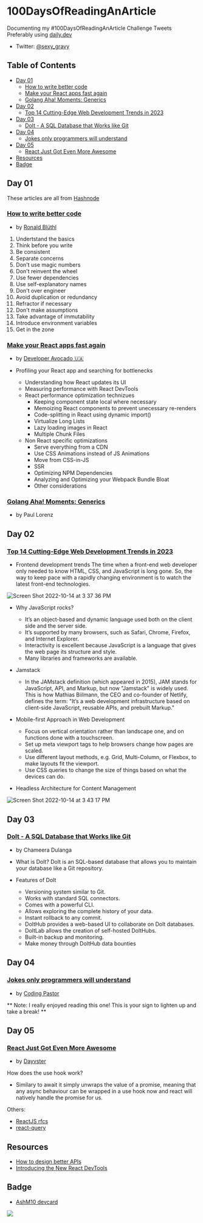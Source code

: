 # 100DaysOfReadingAnArticle

Documenting my #100DaysOfReadingAnArticle Challenge Tweets
Preferably using [daily.dev](https://daily.dev)
- Twitter: [@sexy_gravy](https://twitter.com/sexy_gravy)
 
## Table of Contents

- [Day 01](#day-01)
  - [How to write better code](#how-to-write-better-code)
  - [Make your React apps fast again](#make-your-react-apps-fast-again)
  - [Golang Aha! Moments: Generics](#golang-aha-moments-generics)
- [Day 02](#day-01)
  - [Top 14 Cutting-Edge Web Development Trends in 2023](#top-14-cutting-edge-web-development-trends-in-2023)
- [Day 03](#day-03)
  - [Dolt - A SQL Database that Works like Git](#dolt-a-sql-database-that-works-like-git)
- [Day 04](#day-04)
  - [Jokes only programmers will understand](#jokes-only-programmers-will-understand)
- [Day 05](#day-05)
  - [React Just Got Even More Awesome](#react-just-got-even-more-awesome)
- [Resources](#resources)
- [Badge](#badge)

## Day 01

These articles are all from [Hashnode](https://hashnode.com)

### [How to write better code](https://r.bluethl.net/how-to-write-better-code?source=personalized-newsletter&source-id=2022-10-13)
- by [Ronald Blüthl](https://twitter.com/rbluethl)

1. Undertstand the basics
2. Think before you write
3. Be consistent
4. Separate concerns
5. Don't use magic numbers
6. Don't reinvent the wheel
7. Use fewer dependencies
8. Use self-explanatory names
9. Don't over engineer
10. Avoid duplication or redundancy
11. Refractor if necessary
12. Don't make assumptions
13. Take advantage of immutability
14. Introduce environment variables
15. Get in the zone
  
### [Make your React apps fast again](https://avocadev.hashnode.dev/make-your-react-apps-fast-again?source=personalized-newsletter&source-id=2022-10-13)
- by [Developer Avocado 🇺🇦](https://twitter.com/dev_avocado)

- Profiling your React app and searching for bottlenecks
  - Understanding how React updates its UI
  - Measuring performance with React DevTools
  - React performance optimization technizues
    - Keeping component state local where necessary
    - Memoizing React components to prevent unecessary re-renders
    - Code-splitting in React using dynamic import()
    - Virtualize Long Lists
    - Lazy loading images in React
    - Multiple Chunk Files
  - Non React specific optimizations
    - Serve everything from a CDN
    - Use CSS Animations instead of JS Animations
    - Move from CSS-in-JS
    - SSR
    - Optimizing NPM Dependencies
    - Analyzing and Optimizing your Webpack Bundle Bloat
    - Other considerations

### [Golang Aha! Moments: Generics](https://openziti.io/golang-aha-moments-generics?source=personalized-newsletter&source-id=2022-10-13)
- by Paul Lorenz

## Day 02

### [Top 14 Cutting-Edge Web Development Trends in 2023](https://yellow.systems/blog/web-development-future-trends)

- Frontend development trends
The time when a front-end web developer only needed to know HTML, CSS, and JavaScript is long gone. So, the way to keep pace with a rapidly changing environment is to watch the latest front-end technologies.

![Screen Shot 2022-10-14 at 3 37 36 PM](https://user-images.githubusercontent.com/89284873/195939252-d5ab2e41-6221-42b7-82d6-7a21e1ffa66e.png)

- Why JavaScript rocks?
  - It’s an object-based and dynamic language used both on the client side and the server side.
  - It’s supported by many browsers, such as Safari, Chrome, Firefox, and Internet Explorer.
  - Interactivity is excellent because JavaScript is a language that gives the web page its structure and style.
  - Many libraries and frameworks are available.
  
- Jamstack
  - In the JAMstack definition (which appeared in 2015), JAM stands for JavaScript, API, and Markup, but now "Jamstack" is widely used. This is how Mathias Biilmann, the CEO and co-founder of Netlify, defines the term: "It’s a web development infrastructure based on client-side JavaScript, reusable APIs, and prebuilt Markup."
  
- Mobile-first Approach in Web Development
  - Focus on vertical orientation rather than landscape one, and on functions done with a touchscreen. 
  - Set up meta viewport tags to help browsers change how pages are scaled.
  - Use different layout methods, e.g. Grid, Multi-Column, or Flexbox, to make layouts fit the viewport.
  - Use CSS queries to change the size of things based on what the devices can do.

- Headless Architecture for Content Management 

![Screen Shot 2022-10-14 at 3 43 17 PM](https://user-images.githubusercontent.com/89284873/195940143-dc06494d-d643-4c75-b665-876482747016.png)

## Day 03

### [Dolt - A SQL Database that Works like Git](https://cult.honeypot.io/reads/dolt-a-sql-database-that-works-like-git/)
- by Chameera Dulanga

- What is Dolt?
Dolt is an SQL-based database that allows you to maintain your database like a Git repository.

- Features of Dolt
  - Versioning system similar to Git.
  - Works with standard SQL connectors.
  - Comes with a powerful CLI.
  - Allows exploring the complete history of your data.
  - Instant rollback to any commit.
  - DoltHub provides a web-based UI to collaborate on Dolt databases.
  - DoltLab allows the creation of self-hosted DoltHubs.
  - Built-in backup and monitoring.
  - Make money through DoltHub data bounties

## Day 04

### [Jokes only programmers will understand](https://codingpastor.hashnode.dev/jokes-only-programmers-will-understand)
- by [Coding Pastor](https://hashnode.com/@codingpastor)

** Note: I really enjoyed reading this one! This is your sign to lighten up and take a break! **

## Day 05

### [React Just Got Even More Awesome](https://dev.to/dayvster/react-just-got-even-more-awesome-f15)
- by [Dayvster](https://dev.to/dayvster)

How does the use hook work?
- Similary to await it simply unwraps the value of a promise, meaning that any async behaviour can be wrapped in a use hook now and react will natively handle the promise for us.

Others:
- [ReactJS rfcs](https://github.com/acdlite/rfcs/blob/first-class-promises/text/0000-first-class-support-for-promises.md)
- [react-query](https://tanstack.com/query/v4)

## Resources

- [How to design better APIs](https://r.bluethl.net/how-to-design-better-apis)
- [Introducing the New React DevTools](https://reactjs.org/blog/2019/08/15/new-react-devtools.html)

## Badge

- [AshM10 devcard](https://api.daily.dev/devcards/ac17d32f6d6740bfadf6867807a9e2a0.png?r=qk1)
<img src="https://api.daily.dev/devcards/ac17d32f6d6740bfadf6867807a9e2a0.png?r=qk1">

